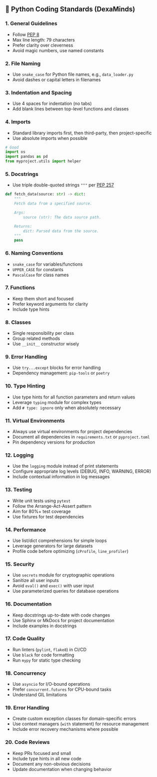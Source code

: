 ## 🐍 Python Coding Standards (DexaMinds)

### 1. General Guidelines

- Follow [PEP 8](https://peps.python.org/pep-0008/)
- Max line length: 79 characters
- Prefer clarity over cleverness
- Avoid magic numbers, use named constants

### 2. File Naming

- Use `snake_case` for Python file names, e.g., `data_loader.py`
- Avoid dashes or capital letters in filenames

### 3. Indentation and Spacing

- Use 4 spaces for indentation (no tabs)
- Add blank lines between top-level functions and classes

### 4. Imports

- Standard library imports first, then third-party, then project-specific
- Use absolute imports when possible

```python
# Good
import os
import pandas as pd
from myproject.utils import helper
```

### 5. Docstrings

- Use triple double-quoted strings `"""` per [PEP 257](https://peps.python.org/pep-0257/)

```python
def fetch_data(source: str) -> dict:
    """
    Fetch data from a specified source.

    Args:
        source (str): The data source path.

    Returns:
        dict: Parsed data from the source.
    """
    pass
```

### 6. Naming Conventions

- `snake_case` for variables/functions
- `UPPER_CASE` for constants
- `PascalCase` for class names

### 7. Functions

- Keep them short and focused
- Prefer keyword arguments for clarity
- Include type hints

### 8. Classes

- Single responsibility per class
- Group related methods
- Use `__init__` constructor wisely

### 9. Error Handling

- Use `try...except` blocks for error handling
- Dependency management: `pip-tools` or `poetry`

### 10. Type Hinting
- Use type hints for all function parameters and return values
- Leverage `typing` module for complex types
- Add `# type: ignore` only when absolutely necessary

### 11. Virtual Environments
- Always use virtual environments for project dependencies
- Document all dependencies in `requirements.txt` or `pyproject.toml`
- Pin dependency versions for production

### 12. Logging
- Use the `logging` module instead of print statements
- Configure appropriate log levels (DEBUG, INFO, WARNING, ERROR)
- Include contextual information in log messages

### 13. Testing
- Write unit tests using `pytest`
- Follow the Arrange-Act-Assert pattern
- Aim for 80%+ test coverage
- Use fixtures for test dependencies

### 14. Performance
- Use list/dict comprehensions for simple loops
- Leverage generators for large datasets
- Profile code before optimizing (`cProfile`, `line_profiler`)

### 15. Security
- Use `secrets` module for cryptographic operations
- Sanitize all user inputs
- Avoid `eval()` and `exec()` with user input
- Use parameterized queries for database operations

### 16. Documentation
- Keep docstrings up-to-date with code changes
- Use Sphinx or MkDocs for project documentation
- Include examples in docstrings

### 17. Code Quality
- Run linters (`pylint`, `flake8`) in CI/CD
- Use `black` for code formatting
- Run `mypy` for static type checking

### 18. Concurrency
- Use `asyncio` for I/O-bound operations
- Prefer `concurrent.futures` for CPU-bound tasks
- Understand GIL limitations

### 19. Error Handling
- Create custom exception classes for domain-specific errors
- Use context managers (`with` statement) for resource management
- Include error recovery mechanisms where possible

### 20. Code Reviews
- Keep PRs focused and small
- Include type hints in all new code
- Document any non-obvious decisions
- Update documentation when changing behavior
